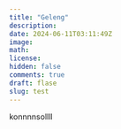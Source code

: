```yaml
---
title: "Geleng"
description: 
date: 2024-06-11T03:11:49Z
image: 
math: 
license: 
hidden: false
comments: true
draft: flase
slug: test
---
```

konnnnsollll